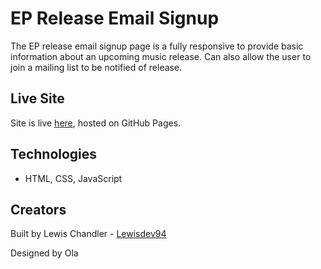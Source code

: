 # EP Release Email Signup

The EP release email signup page is a fully responsive to provide basic information about an upcoming music release. Can also allow the user to join a mailing list to be notified of release.

## Live Site

Site is live [here](https://lewisdev94.github.io/ep-release-signup/), hosted on GitHub Pages.

## Technologies

- HTML, CSS, JavaScript


## Creators

Built by Lewis Chandler - [Lewisdev94](https://github.com/Lewisdev94)

Designed by Ola
